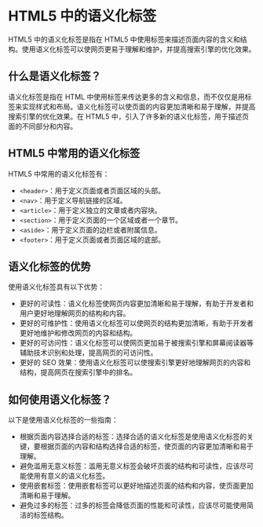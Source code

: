 # HTML5 中的语义化标签

HTML5 中的语义化标签是指在 HTML5 中使用标签来描述页面内容的含义和结构。使用语义化标签可以使网页更易于理解和维护，并提高搜索引擎的优化效果。

## 什么是语义化标签？

语义化标签是指在 HTML 中使用标签来传达更多的含义和信息，而不仅仅是用标签来实现样式和布局。语义化标签可以使页面的内容更加清晰和易于理解，并提高搜索引擎的优化效果。在 HTML5 中，引入了许多新的语义化标签，用于描述页面的不同部分和内容。

## HTML5 中常用的语义化标签

HTML5 中常用的语义化标签有：

- `<header>`：用于定义页面或者页面区域的头部。
- `<nav>`：用于定义导航链接的区域。
- `<article>`：用于定义独立的文章或者内容块。
- `<section>`：用于定义页面的一个区域或者一个章节。
- `<aside>`：用于定义页面的边栏或者附属信息。
- `<footer>`：用于定义页面或者页面区域的底部。

## 语义化标签的优势

使用语义化标签具有以下优势：

- 更好的可读性：语义化标签使网页内容更加清晰和易于理解，有助于开发者和用户更好地理解网页的结构和内容。
- 更好的可维护性：使用语义化标签可以使网页的结构更加清晰，有助于开发者更好地维护和修改网页的内容和结构。
- 更好的可访问性：语义化标签可以使网页更加易于被搜索引擎和屏幕阅读器等辅助技术识别和处理，提高网页的可访问性。
- 更好的 SEO 效果：使用语义化标签可以使搜索引擎更好地理解网页的内容和结构，提高网页在搜索引擎中的排名。

## 如何使用语义化标签？

以下是使用语义化标签的一些指南：

- 根据页面内容选择合适的标签：选择合适的语义化标签是使用语义化标签的关键，要根据页面的内容和结构选择合适的标签，使页面的内容更加清晰和易于理解。
- 避免滥用无意义标签：滥用无意义标签会破坏页面的结构和可读性，应该尽可能使用有意义的语义化标签。
- 使用嵌套标签：使用嵌套标签可以更好地描述页面的结构和内容，使页面更加清晰和易于理解。
- 避免过多的标签：过多的标签会降低页面的性能和可读性，应该尽可能使用简洁的标签结构。
